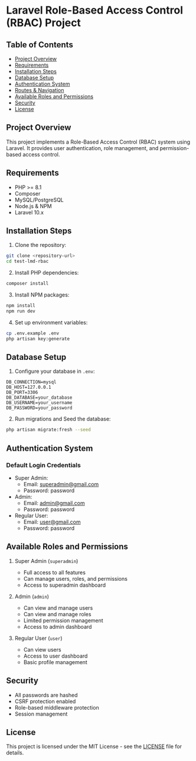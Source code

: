 # Laravel Role-Based Access Control (RBAC) Project

## Table of Contents

-   [Project Overview](#project-overview)
-   [Requirements](#requirements)
-   [Installation Steps](#installation-steps)
-   [Database Setup](#database-setup)
-   [Authentication System](#authentication-system)
-   [Routes & Navigation](#routes--navigation)
-   [Available Roles and Permissions](#available-roles-and-permissions)
-   [Security](#security)
-   [License](#license)

## Project Overview

This project implements a Role-Based Access Control (RBAC) system using Laravel. It provides user authentication, role management, and permission-based access control.

## Requirements

-   PHP >= 8.1
-   Composer
-   MySQL/PostgreSQL
-   Node.js & NPM
-   Laravel 10.x

## Installation Steps

1. Clone the repository:

```bash
git clone <repository-url>
cd test-lmd-rbac
```

2. Install PHP dependencies:

```bash
composer install
```

3. Install NPM packages:

```bash
npm install
npm run dev
```

4. Set up environment variables:

```bash
cp .env.example .env
php artisan key:generate
```

## Database Setup

1. Configure your database in `.env`:

```
DB_CONNECTION=mysql
DB_HOST=127.0.0.1
DB_PORT=3306
DB_DATABASE=your_database
DB_USERNAME=your_username
DB_PASSWORD=your_password
```

2. Run migrations and Seed the database:

```bash
php artisan migrate:fresh --seed
```

## Authentication System

### Default Login Credentials

-   Super Admin:
    -   Email: superadmin@gmail.com
    -   Password: password
-   Admin:
    -   Email: admin@gmail.com
    -   Password: password
-   Regular User:
    -   Email: user@gmail.com
    -   Password: password

## Available Roles and Permissions

1. Super Admin (`superadmin`)

    - Full access to all features
    - Can manage users, roles, and permissions
    - Access to superadmin dashboard

2. Admin (`admin`)

    - Can view and manage users
    - Can view and manage roles
    - Limited permission management
    - Access to admin dashboard

3. Regular User (`user`)
    - Can view users
    - Access to user dashboard
    - Basic profile management

## Security

-   All passwords are hashed
-   CSRF protection enabled
-   Role-based middleware protection
-   Session management

## License

This project is licensed under the MIT License - see the [LICENSE](LICENSE) file for details.
